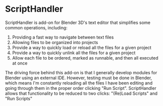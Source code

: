 # ScriptHandler
ScriptHandler is add-on for Blender 3D's text editor that simplifies some common operations, including:

1. Providing a fast way to navigate between text files
2. Allowing files to be organized into projects
3. Provide a way to quickly load or reload all the files for a given project
4. Provide a way to quickly unlink all the files for a given project
5. Allow each file to be ordered, marked as runnable, and then all executed at once

The driving force behind this add-on is that I generally develop modules for Blender using an external IDE. However,
testing must be done in Blender, which means I'm constantly reloading all the files I have been editing and going
through them in the proper order clicking "Run Script". ScriptHandler allows that functionality to be reduced to
two clicks: "(Re)Load Scripts" and "Run Scripts"
